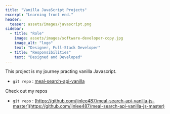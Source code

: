 ```yaml
---
title: "Vanilla JavaScript Projects"
excerpt: "Learning front end."
header:
  teaser: assets/images/javascript.png
sidebar:
  - title: "Role"
    image: assets/images/software-developer-copy.jpg
    image_alt: "logo"
    text: "Designer, Full-Stack Developer"
  - title: "Responsibilities"
    text: "Designed and Developed"
---
```



This project is my journey practing vanilla Javascript.

- `git repo` : [meal-search-api-vanilla](https://github.com/jinlee487/frontend/mealSearchApiVanilla)


Check out my repos

- `git repo` : [https://github.com/jinlee487/meal-search-api-vanilla-js-master](https://github.com/jinlee487/meal-search-api-vanilla-js-master)


